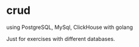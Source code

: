 # crud
using PostgreSQL, MySql, ClickHouse with golang

Just for exercises with different databases.
